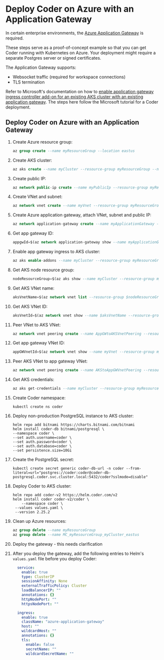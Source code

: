 # Deploy Coder on Azure with an Application Gateway

In certain enterprise environments, the [Azure Application Gateway](https://learn.microsoft.com/en-us/azure/application-gateway/ingress-controller-overview) is required.

These steps serve as a proof-of-concept example so that you can get Coder running with Kubernetes on Azure. Your deployment might require a separate Postgres server or signed certificates.

The Application Gateway supports:

- Websocket traffic (required for workspace connections)
- TLS termination

Refer to Microsoft's documentation on how to [enable application gateway ingress controller add-on for an existing AKS cluster with an existing application gateway](https://learn.microsoft.com/en-us/azure/application-gateway/tutorial-ingress-controller-add-on-existing).
The steps here follow the Microsoft tutorial for a Coder deployment.

## Deploy Coder on Azure with an Application Gateway

1. Create Azure resource group:

   ```sql
   az group create --name myResourceGroup --location eastus
   ```

1. Create AKS cluster:

   ```sql
   az aks create --name myCluster --resource-group myResourceGroup --network-plugin azure --enable-managed-identity --generate-ssh-keys
   ```

1. Create public IP:

   ```sql
   az network public-ip create --name myPublicIp --resource-group myResourceGroup --allocation-method Static --sku Standard
   ```

1. Create VNet and subnet:

   ```sql
   az network vnet create --name myVnet --resource-group myResourceGroup --address-prefix 10.0.0.0/16 --subnet-name mySubnet --subnet-prefix 10.0.0.0/24
   ```

1. Create Azure application gateway, attach VNet, subnet and public IP:

   ```sql
   az network application-gateway create --name myApplicationGateway --resource-group myResourceGroup --sku Standard_v2 --public-ip-address myPublicIp --vnet-name myVnet --subnet mySubnet --priority 100
   ```

1. Get app gateway ID:

   ```sql
   appgwId=$(az network application-gateway show --name myApplicationGateway --resource-group myResourceGroup -o tsv --query "id")
   ```

1. Enable app gateway ingress to AKS cluster:

   ```sql
   az aks enable-addons --name myCluster --resource-group myResourceGroup --addon ingress-appgw --appgw-id $appgwId
   ```

1. Get AKS node resource group:

   ```sql
   nodeResourceGroup=$(az aks show --name myCluster --resource-group myResourceGroup -o tsv --query "nodeResourceGroup")
   ```

1. Get AKS VNet name:

   ```sql
   aksVnetName=$(az network vnet list --resource-group $nodeResourceGroup -o tsv --query "[0].name")
   ```

1. Get AKS VNet ID:

   ```sql
   aksVnetId=$(az network vnet show --name $aksVnetName --resource-group $nodeResourceGroup -o tsv --query "id")
   ```

1. Peer VNet to AKS VNet:

   ```sql
   az network vnet peering create --name AppGWtoAKSVnetPeering --resource-group myResourceGroup --vnet-name myVnet --remote-vnet $aksVnetId --allow-vnet-access
   ```

1. Get app gateway VNet ID:

   ```sql
   appGWVnetId=$(az network vnet show --name myVnet --resource-group myResourceGroup -o tsv --query "id")
   ```

1. Peer AKS VNet to app gateway VNet:

   ```sql
   az network vnet peering create --name AKStoAppGWVnetPeering --resource-group $nodeResourceGroup --vnet-name $aksVnetName --remote-vnet $appGWVnetId --allow-vnet-access
   ```

1. Get AKS credentials:

   ```sql
   az aks get-credentials --name myCluster --resource-group myResourceGroup
   ```

1. Create Coder namespace:

   ```shell
   kubectl create ns coder
   ```

1. Deploy non-production PostgreSQL instance to AKS cluster:

   ```shell
   helm repo add bitnami https://charts.bitnami.com/bitnami
   helm install coder-db bitnami/postgresql \
   --namespace coder \
   --set auth.username=coder \
   --set auth.password=coder \
   --set auth.database=coder \
   --set persistence.size=10Gi
   ```

1. Create the PostgreSQL secret:

   ```shell
   kubectl create secret generic coder-db-url -n coder --from-literal=url="postgres://coder:coder@coder-db-postgresql.coder.svc.cluster.local:5432/coder?sslmode=disable"
   ```

1. Deploy Coder to AKS cluster:

   ```shell
   helm repo add coder-v2 https://helm.coder.com/v2
   helm install coder coder-v2/coder \
       --namespace coder \
    --values values.yaml \
    --version 2.25.2
   ```

1. Clean up Azure resources:

   ```sql
   az group delete --name myResourceGroup
   az group delete --name MC_myResourceGroup_myCluster_eastus
   ```

1. Deploy the gateway - this needs clarification

1. After you deploy the gateway, add the following entries to Helm's `values.yaml` file before you deploy Coder:

   ```yaml
     service:
       enable: true
       type: ClusterIP
       sessionAffinity: None
       externalTrafficPolicy: Cluster
       loadBalancerIP: ""
       annotations: {}
       httpNodePort: ""
       httpsNodePort: ""

     ingress:
       enable: true
       className: "azure-application-gateway"
       host: ""
       wildcardHost: ""
       annotations: {}
       tls:
         enable: false
         secretName: ""
         wildcardSecretName: ""
   ```
